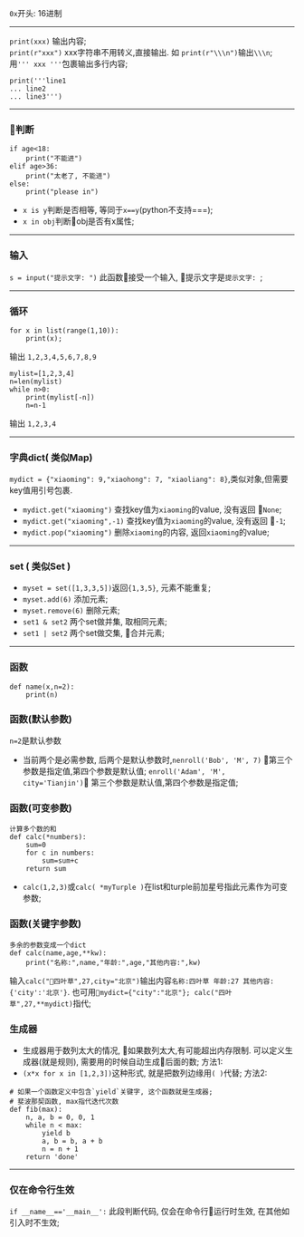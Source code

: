 `0x`开头: 16进制
***

`print(xxx)` 输出内容;  
`print(r"xxx")` xxx字符串不用转义,直接输出. 如 `print(r"\\\n")`输出`\\\n`;  
用`''' xxx '''`包裹输出多行内容;
```
print('''line1
... line2
... line3''')
```
***

### 判断
```
if age<18:
    print("不能进")
elif age>36:
    print("太老了, 不能进")
else:
    print("please in")
```

* `x is y`判断是否相等, 等同于`x==y`(python不支持===); 
* `x in obj`判断obj是否有x属性;

***

### 输入
`s = input("提示文字: ")` 此函数接受一个输入, 提示文字是`提示文字: `;  
***
### 循环
```
for x in list(range(1,10)):
    print(x);
```
输出 `1,2,3,4,5,6,7,8,9`

```
mylist=[1,2,3,4]
n=len(mylist)
while n>0:
    print(mylist[-n])
    n=n-1
```
输出 `1,2,3,4`

***
### 字典dict( 类似Map)
`mydict = {"xiaoming": 9,"xiaohong": 7, "xiaoliang": 8}`,类似对象,但需要key值用引号包裹.
* `mydict.get("xiaoming")` 查找key值为`xiaoming`的value, 没有返回 `None`;
* `mydict.get("xiaoming",-1)` 查找key值为`xiaoming`的value, 没有返回 `-1`;
* `mydict.pop("xiaoming")` 删除`xiaoming`的内容, 返回`xiaoming`的value;

***
### set ( 类似Set )
* `myset = set([1,3,3,5])`返回`{1,3,5}`, 元素不能重复;
* `myset.add(6)` 添加元素;
* `myset.remove(6)` 删除元素;
* `set1 & set2` 两个set做并集, 取相同元素;
* `set1 | set2` 两个set做交集, 合并元素;
***
### 函数
```
def name(x,n=2):
    print(n)
```
### 函数(默认参数)
`n=2`是默认参数

* 当前两个是必需参数, 后两个是默认参数时,`nenroll('Bob', 'M', 7)` 第三个参数是指定值,第四个参数是默认值; `enroll('Adam', 'M', city='Tianjin')` 第三个参数是默认值,第四个参数是指定值;
### 函数(可变参数)
```
计算多个数的和
def calc(*numbers):
	sum=0
	for c in numbers:
		sum=sum+c
	return sum
```
* `calc(1,2,3)`或`calc( *myTurple )`在list和turple前加星号指此元素作为可变参数;

### 函数(关键字参数)
```
多余的参数变成一个dict
def calc(name,age,**kw):
    print("名称:",name,"年龄:",age,"其他内容:",kw)

```
输入`calc("四叶草",27,city="北京")`输出内容`名称:四叶草 年龄:27 其他内容:{'city':'北京'}`. 也可用`mydict={"city":"北京"}; calc("四叶草",27,**mydict)`指代;

### 生成器
* 生成器用于数列太大的情况, 如果数列太大,有可能超出内存限制. 可以定义生成器(就是规则), 需要用的时候自动生成后面的数;
方法1:
* `(x*x for x in [1,2,3])`这种形式, 就是把数列边缘用`( )`代替;
方法2:
```
# 如果一个函数定义中包含`yield`关键字, 这个函数就是生成器;
# 斐波那契函数, max指代迭代次数
def fib(max):
    n, a, b = 0, 0, 1
    while n < max:
        yield b
        a, b = b, a + b
        n = n + 1
    return 'done'
```

***

### 仅在命令行生效
`if __name__=='__main__':` 此段判断代码, 仅会在命令行运行时生效, 在其他如引入时不生效;

 
